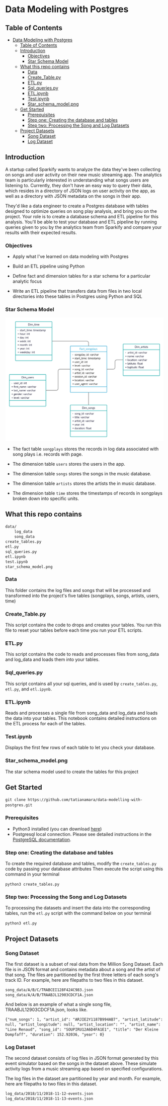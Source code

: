 # Data Modeling with Postgres

## Table of Contents

- [Data Modeling with Postgres](#data-modeling-with-postgres)
  - [Table of Contents](#table-of-contents)  
  - [Introduction](#introduction)
    - [Objectives](#objectives)  
    - [Star Schema Model](#star-schema-model)  
  - [What this repo contains](#what-this-repo-contains)
    - [Data](#data)
    - [Create_Table.py](#create_tablepy)
    - [ETL.py](#etlpy)
    - [Sql_queries.py](#sql_queriespy)
    - [ETL.ipynb](#etlipynb)
    - [Test.ipynb](#testipynb)
    - [Star_schema_model.png](#star_schema_modelpng)
  - [Get Started](#get-started)
    - [Prerequisites](#prerequisites)
    - [Step one: Creating the database and tables](#step-one-creating-the-database-and-tables)
    - [Step two: Processing the Song and Log Datasets](#step-two-processing-the-song-and-log-datasets)
  - [Project Datasets](#project-datasets)
    - [Song Dataset](#song-dataset)
    - [Log Dataset](#log-dataset)

## Introduction
A startup called Sparkify wants to analyze the data they've been collecting on songs and user activity on their new music streaming app. The analytics team is particularly interested in understanding what songs users are listening to. Currently, they don't have an easy way to query their data, which resides in a directory of JSON logs on user activity on the app, as well as a directory with JSON metadata on the songs in their app.

They'd like a data engineer to create a Postgres database with tables designed to optimize queries on song play analysis, and bring you on the project. Your role is to create a database schema and ETL pipeline for this analysis. You'll be able to test your database and ETL pipeline by running queries given to you by the analytics team from Sparkify and compare your results with their expected results.

### Objectives  

- Apply what I've learned on data modeling with Postgres 

- Build an ETL pipeline using Python

- Define fact and dimension tables for a star schema for a particular analytic focus

- Write an ETL pipeline that transfers data from files in two local directories into these tables in Postgres using Python and SQL  

### Star Schema Model  
![Star Schema Model](https://github.com/tatianamara/data-modelling-with-postgres/blob/main/star_schema_model.png)

- The fact table `songplays` stores the records in log data associated with song plays i.e. records with page.

- The dimension table `users` stores the users in the app.

- The dimension table `songs` stores the songs in the music database.

- The dimension table `artists` stores the artists the in music database.

- The dimension table `time` stores the timestamps of records in songplays broken down into specific units.

## What this repo contains
```
data/
    log_data
    song_data
create_tables.py
etl.py
sql_queries.py
etl.ipynb
test.ipynb
star_schema_model.png
```

### Data
This folder contains the log files and songs that will be processed and transformed into the project's five tables (songplays, songs, artists, users, time)

### Create_Table.py
This script contains the code to drops and creates your tables. You run this file to reset your tables before each time you run your ETL scripts.

### ETL.py
This script contains the code to reads and processes files from song_data and log_data and loads them into your tables.

### Sql_queries.py
This script contains all your sql queries, and is used by `create_tables.py`, `etl.py`, and `etl.ipynb`.

### ETL.ipynb
Reads and processes a single file from song_data and log_data and loads the data into your tables. This notebook contains detailed instructions on the ETL process for each of the tables.

### Test.ipynb
Displays the first few rows of each table to let you check your database.

### Star_schema_model.png
The star schema model used to create the tables for this project

## Get Started  

`git clone https://github.com/tatianamara/data-modelling-with-postgres.git`

### Prerequisites

- Python3 installed (you can download [here](https://www.python.org/downloads/))
- Postgresql local connection. Please see detailed instructions in the [PostgreSQL documentation](https://www.postgresql.org/docs/current/runtime.html).

### Step one: Creating the database and tables

To create the required database and tables, modify the `create_tables.py` code by passing your database attributes
Then execute the script using this command in your terminal

`python3 create_tables.py`

### Step two: Processing the Song and Log Datasets

To processing the datasets and insert the data into the corresponding tables, run the `etl.py` script with the command below on your terminal

`python3 etl.py`

## Project Datasets  

### Song Dataset  

The first dataset is a subset of real data from the Million Song Dataset. Each file is in JSON format and contains metadata about a song and the artist of that song. The files are partitioned by the first three letters of each song's track ID. For example, here are filepaths to two files in this dataset.

```
song_data/A/B/C/TRABCEI128F424C983.json  
song_data/A/A/B/TRAABJL12903CDCF1A.json
```

And below is an example of what a single song file, TRAABJL12903CDCF1A.json, looks like.

```
{"num_songs": 1, "artist_id": "ARJIE2Y1187B994AB7", "artist_latitude": null, "artist_longitude": null, "artist_location": "", "artist_name": "Line Renaud", "song_id": "SOUPIRU12A6D4FA1E1", "title": "Der Kleine Dompfaff", "duration": 152.92036, "year": 0}
```

### Log Dataset  

The second dataset consists of log files in JSON format generated by this event simulator based on the songs in the dataset above. These simulate activity logs from a music streaming app based on specified configurations.

The log files in the dataset are partitioned by year and month. For example, here are filepaths to two files in this dataset.

```
log_data/2018/11/2018-11-12-events.json
log_data/2018/11/2018-11-13-events.json
```
